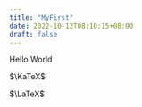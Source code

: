 ```yaml
---
title: "MyFirst"
date: 2022-10-12T08:10:15+08:00
draft: false
---
```


Hello World  

$\KaTeX$

$\LaTeX$
